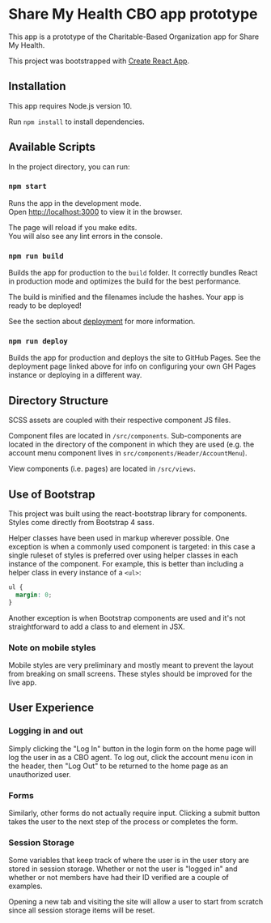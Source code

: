# Share My Health CBO app prototype

This app is a prototype of the Charitable-Based Organization app for Share My
Health.

This project was bootstrapped with
[Create React App](https://github.com/facebook/create-react-app).

## Installation

This app requires Node.js version 10.

Run `npm install` to install dependencies.

## Available Scripts

In the project directory, you can run:

### `npm start`

Runs the app in the development mode.<br>
Open [http://localhost:3000](http://localhost:3000) to view it in the browser.

The page will reload if you make edits.<br>
You will also see any lint errors in the console.

### `npm run build`

Builds the app for production to the `build` folder. It correctly bundles React
in production mode and optimizes the build for the best performance.

The build is minified and the filenames include the hashes. Your app is ready
to be deployed!

See the section about [deployment](https://facebook.github.io/create-react-app/docs/deployment) for more information.

### `npm run deploy`

Builds the app for production and deploys the site to GitHub Pages. See the
deployment page linked above for info on configuring your own GH Pages instance
or deploying in a different way.

## Directory Structure

SCSS assets are coupled with their respective component JS files.

Component files are located in `/src/components`. Sub-components are located in
the directory of the component in which they are used (e.g. the account menu
component lives in `src/components/Header/AccountMenu`).

View components (i.e. pages) are located in `/src/views`.

## Use of Bootstrap

This project was built using the react-bootstrap library for components. Styles come directly from Bootstrap 4 sass.

Helper classes have been used in markup wherever possible. One exception is when a commonly used component is targeted: in this case a single ruleset of styles is preferred over using helper classes in each instance of the component. For example, this is better than including a helper class in every instance of a `<ul>`:

```CSS
ul {
  margin: 0;
}
```

Another exception is when Bootstrap components are used and it's not straightforward to add a class to and element in JSX.

### Note on mobile styles

Mobile styles are very preliminary and mostly meant to prevent the layout from
breaking on small screens. These styles should be improved for the live app.

## User Experience

### Logging in and out

Simply clicking the "Log In" button in the login form on the home page will log
the user in as a CBO agent. To log out, click the account menu icon in the
header, then "Log Out" to be returned to the home page as an unauthorized user.

### Forms

Similarly, other forms do not actually require input. Clicking a submit button
takes the user to the next step of the process or completes the form.

### Session Storage

Some variables that keep track of where the user is in the user story are stored
in session storage. Whether or not the user is "logged in" and whether or not
members have had their ID verified are a couple of examples.

Opening a new tab and visiting the site will allow a user to start from scratch
since all session storage items will be reset.
